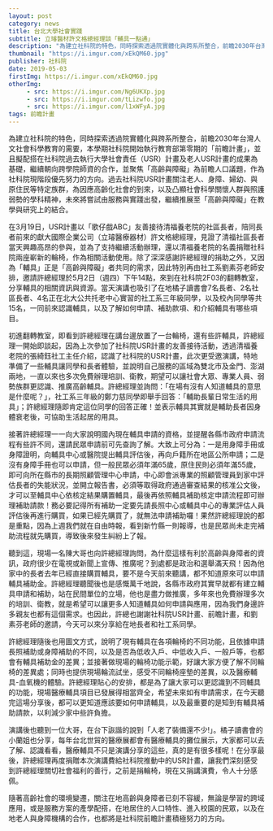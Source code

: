 ```yaml
---
layout: post
category: news
title: 台北大學社會實踐
subtitle: 立璿醫材許文格總經理談「輔具一點通」
description: "為建立社科院的特色，同時探索透過院實體化與跨系所整合，前瞻2030年台灣人文社會科學教育的需要，本學期社科院開始執行教育部第零期的「前瞻計畫」，並且擬配搭在社科院過去執行大學社會責任（USR）計畫及老人USR計畫的成果為基礎，繼續朝向跨學院師資的合作，並聚焦「高齡與障礙」為前瞻人口議題，作為社科院現階段優先努力的方向。過去社科院USR計畫關注老人、身障、婦幼、與原住民等特定族群，為因應高齡化社會的到來，以及凸顯社會科學關懷人群與照護弱勢的學科精神，未來將嘗試由服務與實踐出發，繼續推展至「高齡與障礙」在教學與研究上的結合。..."
thumbnail: "https://i.imgur.com/xEkQM60.jpg"
publisher: 社科院
date: 2019-05-03
firstImg: https://i.imgur.com/xEkQM60.jpg
otherImg:
     - src: https://i.imgur.com/Ng6UKXp.jpg
     - src: https://i.imgur.com/tLizwfo.jpg
     - src: https://i.imgur.com/l1xWFyA.jpg
tags: 前瞻計畫
---
```


為建立社科院的特色，同時探索透過院實體化與跨系所整合，前瞻2030年台灣人文社會科學教育的需要，本學期社科院開始執行教育部第零期的「前瞻計畫」，並且擬配搭在社科院過去執行大學社會責任（USR）計畫及老人USR計畫的成果為基礎，繼續朝向跨學院師資的合作，並聚焦「高齡與障礙」為前瞻人口議題，作為社科院現階段優先努力的方向。過去社科院USR計畫關注老人、身障、婦幼、與原住民等特定族群，為因應高齡化社會的到來，以及凸顯社會科學關懷人群與照護弱勢的學科精神，未來將嘗試由服務與實踐出發，繼續推展至「高齡與障礙」在教學與研究上的結合。

在3月19日，USR計畫以「歌仔戲ABC」友善接待清福養老院的社區長者，陪同長者前來的獻大國際企業公司（立璿醫療器材）許文格總經理，見證了清福社區長者當天興趣高昂的參與，並為了支持繼續活動辦理，還以清福養老院的名義捐贈社科院兩座嶄新的輪椅，作為相關活動使用。除了深深感謝許總經理的捐助之外，又因為「輔具」正是「高齡與障礙」者共同的需求，因此特別再由社工系劉素芬老師安排，邀請許總經理於5月2日（週四）下午14點，來到在社科院2F03的翻轉教室，分享輔具的相關資訊與資源。當天演講也吸引了在地橘子讀書會7名長者、2名社區長者、4名正在北大公共托老中心實習的社工系三年級同學，以及校內同學等共15名，一同前來認識輔具，以及了解如何申請、補助款項、和介紹輔具有哪些項目。

初進翻轉教室，即看到許總經理在講台邊放置了一台輪椅，還有些許輔具，許總經理一開始即談起，因為上次參加了社科院USR計畫的友善接待活動，透過清福養老院的張綺鈺社工主任介紹，認識了社科院的USR計畫，此次更受邀演講，特地準備了一些輔具讓同學和長者體驗，並說明自己服務的區域為雙北市及金門、澎湖兩地，一直以來也多次免費辦理培訓、衛教，期望可以讓社會大眾、專業人員、弱勢族群更認識、推廣高齡輔具。許總經理並詢問：「在場有沒有人知道輔具的意思是什麼呢？」，社工系三年級的鄭力慈同學即舉手回答：「輔助長輩日常生活的用具」；許總經理隨即肯定這位同學的回答正確！並表示輔具其實就是輔助長者因身體衰老後，可協助生活起居的用具。

接著許總經理一一向大家說明國內現在輔具申請的資格，並提醒各縣市政府申請流程有些許不同，還請民眾申請前可先查詢了解。大致上可分為：一是用身障手冊或身障證明，向輔具中心或醫院提出輔具評估後，再向戶籍所在地區公所申請；二是沒有身障手冊也可以申請，但一般民眾必須年滿65歲，原住民則必須年滿55歲，即可向所在縣市的長期照顧管理中心申請，中心即會派專業的照顧管理員到家中評估長者的失能狀況，並開立報告書，必須等取得政府通過審查結果的核准公文後，才可以至輔具中心依核定結果購置輔具，最後再依照輔具補助核定申請流程即可辦理補助請款！務必要記得所有補助一定要先請長照中心或輔具中心的專業評估人員評估後再進行購買，如果已經先購買了，就無法申請補助囉！果然許總經理說的都是重點，因為上週我們就在自由時報，看到新竹縣一則報導，也是民眾尚未走完補助流程就先購買，導致後來發生糾紛上了報。

聽到這，現場一名陳大哥也向許總經理詢問，為什麼這樣有利於高齡與身障者的資訊，政府很少在電視或新聞上宣傳、推廣呢？到處都是政治和選舉滿天飛！因為他家中的長者去年已經直接購買輔具，要不是今天前來聽講，都不知道原來可以申請輔具補助金。許總經理聽聞後也是感慨萬千地說，各縣市政府其實早就都有建立輔具申請和補助，站在民間單位的立場，他也是盡力做推廣，多年來也免費辦理多次的培訓、衛教，就是希望可以讓更多人知道輔具如何申請與應用，因為我們身邊許多親友也都有這個需求。也因此，許總也謝謝社科院USR計畫、前瞻計畫，和劉素芬老師的邀請，今天可以來分享給在地長者和社工系同學。

許總經理隨後也用圖文方式，說明了現有輔具在各項輪椅的不同功能，且依據申請長照補助或身障補助的不同，以及是否為低收入戶、中低收入戶、一般戶等，也都會有輔具補助金的差異；並接著做現場的輪椅功能示範，好讓大家方便了解不同輪椅的差異處；同時也提供現場輪流試坐，感受不同輪椅座墊的差異，以及醫療輔具-血氧機的體驗。許總經理貼心的安排，都是為了讓大家可以更認識到不同輔具的功能，現場醫療輔具項目已發展得相當齊全，希望未來如有申請需求，在今天聽完這場分享後，都可以更知道應該要如何申請輔具，以及最重要的是知到有輔具補助請款，以利減少家中些許負擔。

演講後也聽到一位大哥，在台下詼諧的說到「人老了裝備還不少!」。橘子讀書會的小蘭姐也分享，每年台北世貿的醫療展都會有醫療輔具的攤位展示，大家都可以去了解、認識看看，醫療輔具不只是演講分享的這些，真的是有很多樣呢！在分享最後，許總經理再度捐贈本次演講費給社科院推動中的USR計畫，讓我們深刻感受到許總經理關切社會福利的善行，之前是捐輪椅，現在又捐講演費，令人十分感佩。

隨著高齡社會的環境變遷，關注在地高齡與身障者已刻不容緩，無論是學習的跨域應用，或是服務方案的產學配搭，在地居住的人口特性、進入校園的民眾，以及在地老人與身障機構的合作，也都將是社科院前瞻計畫積極努力的方向。
